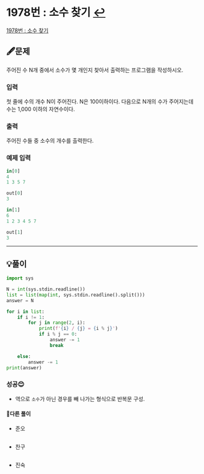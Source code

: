 # 1978번 : 소수 찾기 [↩](../../acmicpc)

[1978번 : 소수 찾기](https://www.acmicpc.net/problem/1978)

## 🖋️문제

주어진 수 N개 중에서 소수가 몇 개인지 찾아서 출력하는 프로그램을 작성하시오.

### 입력

첫 줄에 수의 개수 N이 주어진다. N은 100이하이다. 다음으로 N개의 수가 주어지는데 수는 1,000 이하의 자연수이다.

### 출력

주어진 수들 중 소수의 개수를 출력한다.

### 예제 입력

```python
in[0]
4
1 3 5 7

out[0]
3

in[1]
6
1 2 3 4 5 7

out[1]
3

```

---

## 💡풀이

```python
import sys

N = int(sys.stdin.readline())
list = list(map(int, sys.stdin.readline().split()))
answer = N

for i in list:
    if i != 1:
        for j in range(2, i):
            print(f'{i} / {j} = {i % j}')
            if i % j == 0:
                answer -= 1
                break

    else:
        answer -= 1
print(answer)
```

###  성공😊

* 역으로 `소수`가 아닌 경우를 빼 나가는 형식으로 반복문 구성.

#### 🤝다른 풀이

* 준오


```python

```

* 찬구

```java

```

* 진숙

```java

```


